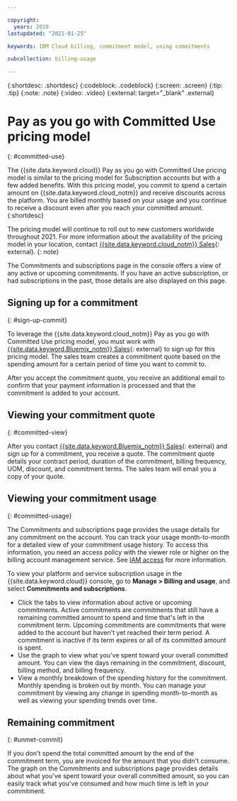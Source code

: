 ```yaml
---

copyright:
  years: 2019
lastupdated: "2021-01-25"

keywords: IBM Cloud billing, commitment model, using commitments 

subcollection: billing-usage

---
```


{:shortdesc: .shortdesc}
{:codeblock: .codeblock}
{:screen: .screen}
{:tip: .tip}
{:note: .note}
{:video: .video}
{:external: target="_blank" .external}

# Pay as you go with Committed Use pricing model 
{: #committed-use}

The {{site.data.keyword.cloud}} Pay as you go with Committed Use pricing model is similar to the pricing model for Subscription accounts but with a few added benefits. With this pricing model, you commit to spend a certain amount on {{site.data.keyword.cloud_notm}} and receive discounts across the platform. You are billed monthly based on your usage and you continue to receive a discount even after you reach your committed amount. 
{:shortdesc}

The pricing model will continue to roll out to new customers worldwide throughout 2021. For more information about the availability of the pricing model in your location, contact [{{site.data.keyword.cloud_notm}} Sales](https://cloud.ibm.com/catalog?contactmodule){: external}. 
{: note}

The Commitments and subscriptions page in the console offers a view of any active or upcoming commitments. If you have an active subscription, or had subscriptions in the past, those details are also displayed on this page.

## Signing up for a commitment 
{: #sign-up-commit}

To leverage the {{site.data.keyword.cloud_notm}} Pay as you go with Committed Use pricing model, you must work with [{{site.data.keyword.Bluemix_notm}} Sales](https://cloud.ibm.com/catalog?contactmodule){: external} to sign up for this pricing model. The sales team creates a commitment quote based on the spending amount for a certain period of time you want to commit to. 

After you accept the commitment quote, you receive an additional email to confirm that your payment information is processed and that the commitment is added to your account. 

## Viewing your commitment quote 
{: #committed-view}

After you contact [{{site.data.keyword.Bluemix_notm}} Sales](https://cloud.ibm.com/catalog?contactmodule){: external} and sign up for a commitment, you receive a quote. The commitment quote details your contract period, duration of the commitment, billing frequency, UOM, discount, and commitment terms. The sales team will email you a copy of your quote.

## Viewing your commitment usage 
{: #committed-usage}

The Commitments and subscriptions page provides the usage details for any commitment on the account. You can track your usage month-to-month for a detailed view of your commitment usage history. To access this information, you need an access policy with the viewer role or higher on the billing account management service. See [IAM access](/docs/account?topic=account-userroles) for more information.

To view your platform and service subscription usage in the {{site.data.keyword.cloud}} console, go to **Manage > Billing and usage**, and select **Commitments and subscriptions**.

* Click the tabs to view information about active or upcoming commitments. Active commitments are commitments that still have a remaining committed amount to spend and time that's left in the commitment term. Upcoming commitments are commitments that were added to the account but haven't yet reached their term period. A commitment is inactive if its term expires or all of its committed amount is spent.
* Use the graph to view what you've spent toward your overall committed amount. You can view the days remaining in the commitment, discount, billing method, and billing frequency.
* View a monthly breakdown of the spending history for the commitment. Monthly spending is broken out by month. You can manage your commitment by viewing any change in spending month-to-month as well as viewing your spending trends over time.

## Remaining commitment 
{: #unmet-commit}

If you don't spend the total committed amount by the end of the commitment term, you are invoiced for the amount that you didn't consume. The graph on the Commitments and subscriptions page provides details about what you've spent toward your overall committed amount, so you can easily track what you've consumed and how much time is left in your commitment.
